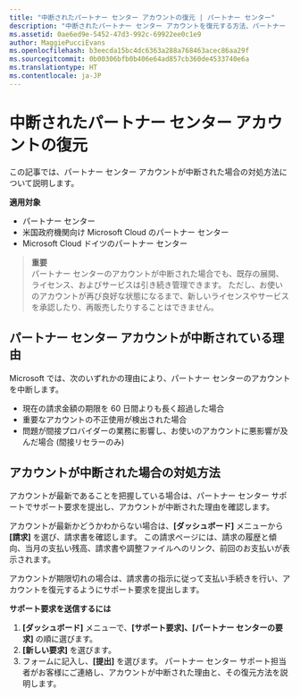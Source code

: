 ```yaml
---
title: "中断されたパートナー センター アカウントの復元 | パートナー センター"
description: "中断されたパートナー センター アカウントを復元する方法、パートナー アカウントが中断される理由、および中断されたアカウントを使用する方法について説明します。"
ms.assetid: 0ae6ed9e-5452-47d3-992c-69922ee0c1e9
author: MaggiePucciEvans
ms.openlocfilehash: b3eecda15bc4dc6363a288a768463acec86aa29f
ms.sourcegitcommit: 0b00306bfb0b406e64ad857cb360de4533740e6a
ms.translationtype: HT
ms.contentlocale: ja-JP
---
```

# <a name="restore-a-suspended-partner-center-account"></a>中断されたパートナー センター アカウントの復元

この記事では、パートナー センター アカウントが中断された場合の対処方法について説明します。

**適用対象**

-  パートナー センター
-  米国政府機関向け Microsoft Cloud のパートナー センター
-  Microsoft Cloud ドイツのパートナー センター

>**重要**<br>
パートナー センターのアカウントが中断された場合でも、既存の展開、ライセンス、およびサービスは引き続き管理できます。 ただし、お使いのアカウントが再び良好な状態になるまで、新しいライセンスやサービスを承認したり、再販売したりすることはできません。

## <a name="why-partner-center-accounts-are-suspended"></a>パートナー センター アカウントが中断されている理由

Microsoft では、次のいずれかの理由により、パートナー センターのアカウントを中断します。

- 現在の請求金額の期限を 60 日間よりも長く超過した場合 
- 重要なアカウントの不正使用が検出された場合
- 問題が間接プロバイダーの業務に影響し、お使いのアカウントに悪影響が及んだ場合 (間接リセラーのみ)

## <a name="what-to-do-if-your-account-is-suspended"></a>アカウントが中断された場合の対処方法

アカウントが最新であることを把握している場合は、パートナー センター サポートでサポート要求を提出し、アカウントが中断された理由を確認します。 

アカウントが最新かどうかわからない場合は、**[ダッシュボード]** メニューから **[請求]** を選び、請求書を確認します。 この請求ページには、請求の履歴と傾向、当月の支払い残高、請求書や調整ファイルへのリンク、前回のお支払いが表示されます。

アカウントが期限切れの場合は、請求書の指示に従って支払い手続きを行い、アカウントを復元するようにサポート要求を提出します。 

**サポート要求を送信するには**

1.    **[ダッシュボード]** メニューで、**[サポート要求]、[パートナー センターの要求]** の順に選びます。
2.    **[新しい要求]** を選びます。 
3.    フォームに記入し、**[提出]** を選びます。 パートナー センター サポート担当者がお客様にご連絡し、アカウントが中断された理由と、その復元方法を説明します。



